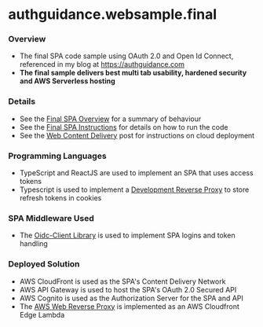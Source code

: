 # authguidance.websample.final

### Overview

* The final SPA code sample using OAuth 2.0 and Open Id Connect, referenced in my blog at https://authguidance.com
* **The final sample delivers best multi tab usability, hardened security and AWS Serverless hosting**

### Details

* See the [Final SPA Overview](https://authguidance.com/2019/04/07/local-ui-setup/) for a summary of behaviour
* See the [Final SPA Instructions](https://authguidance.com/2019/04/08/how-to-run-the-react-js-spa/) for details on how to run the code
* See the [Web Content Delivery](https://authguidance.com/2018/12/02/spa-content-deployment/) post for instructions on cloud deployment

### Programming Languages

* TypeScript and ReactJS are used to implement an SPA that uses access tokens
* Typescript is used to implement a [Development Reverse Proxy](https://authguidance.com/2020/07/21/spa-reverse-proxy-based-token-renewal/) to store refresh tokens in cookies

### SPA Middleware Used

* The [Oidc-Client Library](https://github.com/IdentityModel/oidc-client-js) is used to implement SPA logins and token handling

### Deployed Solution

* AWS CloudFront is used as the SPA's Content Delivery Network
* AWS API Gateway is used to host the SPA's OAuth 2.0 Secured API
* AWS Cognito is used as the Authorization Server for the SPA and API
* The [AWS Web Reverse Proxy](https://authguidance.com/2020/07/21/spa-reverse-proxy-implementation/) is implemented as an AWS Cloudfront Edge Lambda

